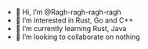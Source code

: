 - 👋 Hi, I’m @Ragh-ragh-ragh-ragh
- 👀 I’m interested in Rust, Go and C++
- 🌱 I’m currently learning Rust, Java
- 💞️ I’m looking to collaborate on nothing
